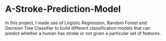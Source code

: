 # A-Stroke-Prediction-Model
In this project, I made use of Logistic Regression, Random Forest and Decision Tree Classifier to build different classification models that can predict whether a human has stroke or not given a particular set of features. 
